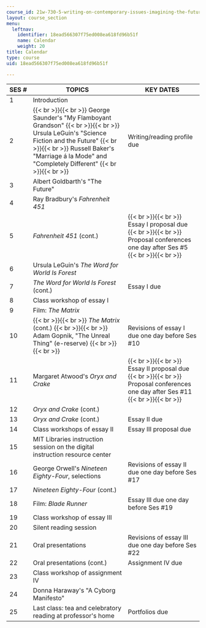 ```yaml
---
course_id: 21w-730-5-writing-on-contemporary-issues-imagining-the-future-fall-2007
layout: course_section
menu:
  leftnav:
    identifier: 18ead566307f75ed008ea618fd96b51f
    name: Calendar
    weight: 20
title: Calendar
type: course
uid: 18ead566307f75ed008ea618fd96b51f

---
```


| SES # | TOPICS | KEY DATES |
| --- | --- | --- |
| 1 | Introduction |  |
| 2 |  {{< br >}}{{< br >}} George Saunder's "My Flamboyant Grandson" {{< br >}}{{< br >}} Ursula LeGuin's "Science Fiction and the Future" {{< br >}}{{< br >}} Russell Baker's "Marriage á la Mode" and "Completely Different" {{< br >}}{{< br >}}  | Writing/reading profile due |
| 3 | Albert Goldbarth's "The Future" |  |
| 4 | Ray Bradbury's _Fahrenheit 451_ |  |
| 5 | _Fahrenheit 451_ (cont.) |  {{< br >}}{{< br >}} Essay I proposal due {{< br >}}{{< br >}} Proposal conferences one day after Ses #5 {{< br >}}{{< br >}}  |
| 6 | Ursula LeGuin's _The Word for World Is Forest_ |  |
| 7 | _The Word for World Is Forest_ (cont.) | Essay I due |
| 8 | Class workshop of essay I |  |
| 9 | Film: _The Matrix_ |  |
| 10 |  {{< br >}}{{< br >}} _The Matrix_ (cont.) {{< br >}}{{< br >}} Adam Gopnik, "The Unreal Thing" (e-reserve) {{< br >}}{{< br >}}  | Revisions of essay I due one day before Ses #10 |
| 11 | Margaret Atwood's _Oryx and Crake_ |  {{< br >}}{{< br >}} Essay II proposal due {{< br >}}{{< br >}} Proposal conferences one day after Ses #11 {{< br >}}{{< br >}}  |
| 12 | _Oryx and Crake_ (cont.) |  |
| 13 | _Oryx and Crake_ (cont.) | Essay II due |
| 14 | Class workshops of essay II | Essay III proposal due |
| 15 | MIT Libraries instruction session on the digital instruction resource center |  |
| 16 | George Orwell's _Nineteen Eighty-Four_, selections | Revisions of essay II due one day before Ses #17 |
| 17 | _Nineteen Eighty-Four_ (cont.) |  |
| 18 | Film: _Blade Runner_ | Essay III due one day before Ses #19 |
| 19 | Class workshop of essay III |  |
| 20 | Silent reading session |  |
| 21 | Oral presentations | Revisions of essay III due one day before Ses #22 |
| 22 | Oral presentations (cont.) | Assignment IV due |
| 23 | Class workshop of assignment IV |  |
| 24 | Donna Haraway's "A Cyborg Manifesto" |  |
| 25 | Last class: tea and celebratory reading at professor's home | Portfolios due